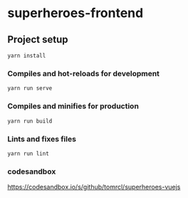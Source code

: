 # superheroes-frontend

## Project setup
```
yarn install
```

### Compiles and hot-reloads for development
```
yarn run serve
```

### Compiles and minifies for production
```
yarn run build
```

### Lints and fixes files
```
yarn run lint
```

### codesandbox

https://codesandbox.io/s/github/tomrcl/superheroes-vuejs
